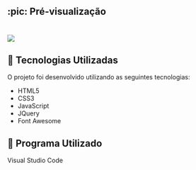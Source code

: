 

## :pic: Pré-visualização

<h1>
  <img src="https://i.ibb.co/YkYhk22/screencapture-file-C-Users-emers-Desktop-Meus-Projetos-Recriando-a-Interface-da-Netflix-index-html-2.png">
</h1>

## :rocket: Tecnologias Utilizadas 

O projeto foi desenvolvido utilizando as seguintes tecnologias:

- HTML5
- CSS3
- JavaScript
- JQuery
- Font Awesome 

## :rocket: Programa Utilizado

Visual Studio Code

